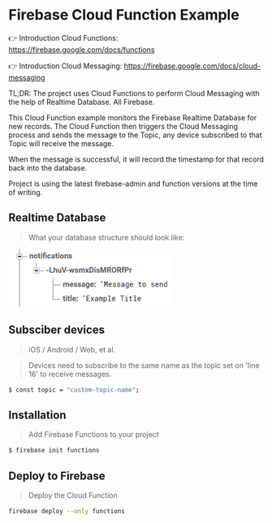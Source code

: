 # Firebase Cloud Function Example

👉 Introduction Cloud Functions: https://firebase.google.com/docs/functions

👉 Introduction Cloud Messaging: https://firebase.google.com/docs/cloud-messaging

TL;DR: The project uses Cloud Functions to perform Cloud Messaging with the help of Realtime Database. All Firebase.


This Cloud Function example monitors the Firebase Realtime Database for new records.
The Cloud Function then triggers the Cloud Messaging process and sends the message to the Topic, any device subscribed to that Topic will receive the message.

When the message is successful, it will record the timestamp for that record back into the database.

Project is using the latest firebase-admin and function versions at the time of writing.

## Realtime Database
> What your database structure should look like:

![realtime-database](/assets/realtime-database.png)

## Subsciber devices
> iOS / Android / Web, et al.

> Devices need to subscribe to the same name as the topic set on 'line 16' to receive messages.
```sh
$ const topic = "custom-topic-name";
```

## Installation 
> Add Firebase Functions to your project
```sh
$ firebase init functions
```

## Deploy to Firebase
> Deploy the Cloud Function
```sh
firebase deploy --only functions
```
